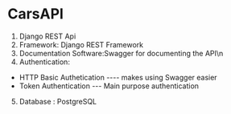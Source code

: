 # CarsAPI
 1. Django REST Api
 2. Framework: Django REST Framework
 3. Documentation Software:Swagger for documenting the API\n
 4. Authentication:    
   - HTTP Basic Authetication ---- makes using Swagger easier
   - Token Authentication --- Main purpose authentication
 5. Database : PostgreSQL
